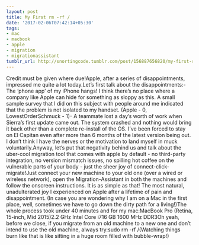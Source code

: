 ```yaml
---
layout: post
title: My First rm -rf /
date: '2017-02-06T07:42:14+05:30'
tags:
- mac
- macbook
- apple
- migration
- migrationassistant
tumblr_url: http://snortingcode.tumblr.com/post/156887656820/my-first-rm-rf
---
```

Credit must be given where due!Apple, after a series of disappointments, impressed me quite a lot today.Let’s first talk about the disappointments:- The ‘phone app’ of my iPhone hangs! I think there’s no place where a company like Apple can hide for something as sloppy as this. A small sample survey that I did on this subject with people around me indicated that the problem is not isolated to my handset. (Apple - 0, LowestOrderSchmuck - 1)- A teammate lost a day’s worth of work when Sierra’s first update came out. The system crashed and nothing would bring it back other than a complete re-install of the OS. I’ve been forced to stay on El Capitan even after more than 6 months of the latest version being out. I don’t think I have the nerves or the motivation to land myself in muck voluntarily.Anyway, let’s put that negativity behind us and talk about the uber-cool migration tool that comes with apple by default - no third-party integration, no version mismatch issues, no spilling hot coffee on the vulnerable parts of your body - just the sheer joy of connect-click-migrate!Just connect your new machine to your old one (over a wired or wireless network), open the Migration-Assistant in both the machines and follow the onscreen instructions. It is as simple as that! The most natural, unadulterated joy I experienced on Apple after a lifetime of pain and disappointment. (In case you are wondering why I am on a Mac in the first place, well, sometimes we have to go down the dirty path for a living!)The whole process took under 40 minutes and for my mac:MacBook Pro (Retina, 15-inch, Mid 2015)2.2 GHz Intel Core i716 GB 1600 MHz DDR3Oh yeah, before we close, if you migrate from an old machine to a new one and don’t intend to use the old machine, always try:sudo rm -rf /(Watching things burn like that is like sitting in a huge room filled with bubble-wrap!)
